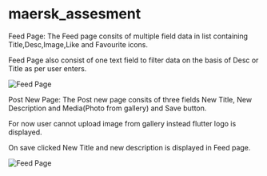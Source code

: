 # maersk_assesment

Feed Page:
The Feed page consits of multiple field data in list containing Title,Desc,Image,Like and Favourite icons.

Feed Page also consist of one text field to filter data on the basis of Desc or Title as per user enters.

![Feed Page](feed_page.png)



Post New Page:
The Post new page consits of three fields New Title, New Description and Media(Photo from gallery) and Save button.

For now user cannot upload image from gallery instead flutter logo is displayed.

On save clicked New Title and new description is displayed in Feed page.

![Feed Page](post_page.png)
